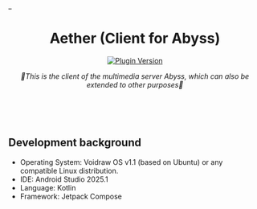 _<div align="center">

# Aether (Client for Abyss)

[![Plugin Version](https://img.shields.io/badge/Alpha-v0.1-red.svg?style=for-the-badge&color=76bad9)](https://github.com/rootacite/Aether)

_🚀This is the client of the multimedia server Abyss, which can also be extended to other purposes🚀_

</div>

<br/>
<br/>
<br/>

## Development background

- Operating System: Voidraw OS v1.1 (based on Ubuntu) or any compatible Linux distribution.
- IDE: Android Studio 2025.1
- Language: Kotlin
- Framework: Jetpack Compose
